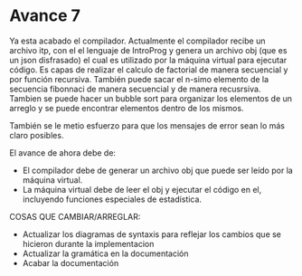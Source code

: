 # Avance 7

Ya esta acabado el compilador. Actualmente el compilador recibe un archivo itp, con el el lenguaje de IntroProg y genera un archivo obj (que es un json disfrasado) el cual es utilizado por la máquina virtual para ejecutar código. Es capas de realizar el calculo de factorial de manera secuencial y por función recursiva. También puede sacar el n-simo elemento de la secuencia fibonnaci de manera secuencial y de manera recusrsiva. Tambien se puede hacer un bubble sort para organizar los elementos de un arreglo y se puede encontrar elementos dentro de los mismos.

También se le metio esfuerzo para que los mensajes de error sean lo más claro posibles.


El avance de ahora debe de:
- El compilador debe de generar un archivo obj que puede ser leído por la máquina virtual.
- La máquina virtual debe de leer el obj y ejecutar el código en el, incluyendo funciones especiales de estadística.

COSAS QUE CAMBIAR/ARREGLAR:
- Actualizar los diagramas de syntaxis para reflejar los cambios que se hicieron durante la implementacion
- Actualizar la gramática en la documentación 
- Acabar la documentación

